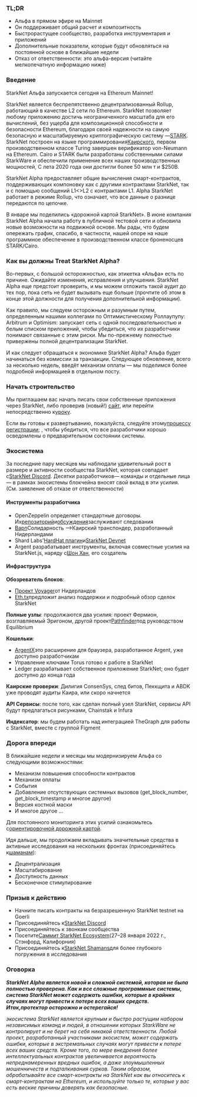 ### TL;DR

* Альфа в прямом эфире на Mainnet
* Он поддерживает общий расчет и композитность
* Быстрорастущее сообщество, разработка инструментария и приложений
* Дополнительные показатели, которые будут обновляться на постоянной основе в ближайшие недели
* Отказ от ответственности: это альфа-версия (читайте мелкопечатную информацию ниже)

### Введение

StarkNet Альфа запускается сегодня на Ethereum Mainnet!

StarkNet является беспрепятственно децентрализованный Rollup, работающий в качестве L2 сети по Ethereum. StarkNet позволяет любому приложению достичь неограниченного масштаба для его вычислений, без ущерба для композиционной способности и безопасности Ethereum, благодаря своей надежности на самую безопасную и масштабируемую криптографическую систему —[STARK](https://starkware.co/stark/). StarkNet построен на языке программирования[Каирского](https://starkware.co/cairo/), первом производственном классе Turing завершен верификатор von-Neumann на Ethereum. Cairo и STARK были разработаны собственными силами StarkWare и обеспечили применение всех наших производственных мощностей, С лета 2020 года они достигли более 50 млн т и $250В.

StarkNet Alpha предоставляет общие вычисления смарт-контрактов, поддерживающих компоновку как с другими контрактами StarkNet, так и с помощью сообщений L1<>L2 с контрактами L1. Alpha StarkNet работает в режиме Rollup, что означает, что все данные о разнице передаются по цепочке.

В январе мы поделились «дорожной картой StarkNet»[](https://medium.com/starkware/on-the-road-to-starknet-a-permissionless-stark-powered-l2-zk-rollup-83be53640880). В июне компания StarkNet Alpha начала работу в публичной тестовой сети и обновила новые возможности на подвижной основе. Мы рады, что будем опережать график, спасибо, в частности, нашей опоре на наше программное обеспечение в производственном классе броненосцев STARK/Cairo.

### Как вы должны Treat StarkNet Alpha?

Во-первых, с большой осторожностью, как этикетка «Альфа» есть по причине. Ожидайте изменения, исправления и улучшения. StarkNet Alpha еще предстоит проверить, и мы можем отложить такой аудит до тех пор, пока сеть не будет вызывать еще больше (прочтите об этом в конце этой должности для получения дополнительной информации).

Как правило, мы следуем осторожным и разумным путем, определенным нашими коллегами по Оптимистическому Роллаупупу: Arbitrum и Optimism: запускает сеть с одной последовательностью и белым списком приложений, чтобы убедиться, что их разработчики понимают связанные с этим риски. Мы по-прежнему полностью привержены полной децентрализации StarkNet.

И как следует обращаться к экономике StarkNet Alpha? Альфа будет начинаться без комиссии за транзакции. Следующее обновление, всего за несколько недель, введёт механизм оплаты — мы поделимся более подробной информацией в отдельном посту.

### Начать строительство

Мы приглашаем вас начать писать свои собственные приложения через StarkNet, либо проверив (новый!) [сайт](http://starknet.io/), или перейти непосредственно к[уроку](https://starknet.io/docs/).

Если вы готовы к развертыванию, пожалуйста, следуйте этому[процессу регистрации](https://forms.reform.app/starkware/SN-Alpha-Contract-Deployment/l894lu); , чтобы убедиться, что все разработчики хорошо осведомлены о предварительном состоянии системы.

### Экосистема

За последние пару месяцев мы наблюдали удивительный рост в размере и активности сообщества StarkNet, которая совпадает с[StarkNet Discord](https://discord.gg/uJ9HZTUk2Y). Десятки разработчиков— команды и отдельные лица — в рамках экосистемы блокчейна вносят свой вклад в эти усилия. (См. заявление об отказе от ответственности)

#### Инструменты разработчика

* OpenZeppelin определяет стандартные договоры. Их[репозиторий](https://github.com/OpenZeppelin/cairo-contracts/tree/main/contracts)и[обсуждения](https://github.com/OpenZeppelin/cairo-contracts/discussions)заслуживают следования
* [Варп](https://github.com/NethermindEth/warp)Солидарность –>Каирский транспондер, разработанный Нидерландами
* Shard Labs'[HardHat плагин](https://github.com/Shard-Labs/starknet-hardhat-plugin)и[StarkNet Devnet](https://github.com/Shard-Labs/starknet-devnet)
* Argent разрабатывает инструменты, включая совместные усилия на StarkNet.js, наряду с[Шон Хан](https://twitter.com/seanjameshan), его создатель

#### Инфраструктура

**Обозреватель блоков**:

* [Проект Voyager](http://voyager.online/)от Нидерландов
* [Eth.tx](https://ethtx.info/)предложит анализ поддержки и подробный обзор сделок StarkNet

**Полные узлы**: продолжаются два усилия: проект Фермион, возглавляемый Эригоном, другой проект[Pathfinder](https://github.com/eqlabs/pathfinder)под руководством Equilibrium

**Кошельки**:

* [ArgentX](https://github.com/argentlabs/argent-x)это расширение для браузера, разработанное Argent, уже доступно разработчикам
* Управление ключами Torus готово к работе в StarkNet
* Ledger разрабатывает собственное приложение StarkNet; оно будет доступно до конца года

**Каирские проверки**: Дилигия ConsenSys, след битов, Пеккщита и ABDK уже проводят аудиты Каира, или скоро начнется

**API Сервисы**: после того, как сделан полный узел StarkNet, сервисы API будут предлагаться рисунками, Chainstak и Infura

**Индексатор**: мы будем работать над интеграцией TheGraph для работы с StarkNet, вместе с группой Figment

### Дорога впереди

В ближайшие недели и месяцы мы модернизируем Альфа со следующими возможностями:

* Механизм повышения способности контрактов
* Механизм оплаты
* События
* Добавление отсутствующих системных вызовов (get_block_number, get_block_timestamp и многое другое)
* Версия костной маски
* И многое другое …

Для постоянного мониторинга этих усилий ознакомьтесь с[ориентировочной дорожной картой](https://www.notion.so/starkware/StarkNet-Alpha-Features-Tentative-Roadmap-f2b8f5f25a2d4d1cb3265fb82a098c51).

Идя дальше, мы продолжаем вкладывать значительные средства в активные исследования на нескольких фронтах (присоединяйтесь к[шаманам](https://community.starknet.io/)):

* Децентрализация
* Масштабирование
* Доступность данных
* Бесконечное стимулирование

### Призыв к действию

* Начните писать контракты на безразрешенную StarkNet testnet на Goerli
* Присоединяйтесь к[StarkNet Discord](https://discord.gg/uJ9HZTUk2Y)
* Присоединяйтесь к звонкам сообщества
* Посетите[Саммит StarkNet Ecosystem](https://www.eventbrite.com/e/starknet-ecosystem-summit-2022-tickets-206671880157)(27–28 января 2022 г., Стэнфорд, Калифорния)
* Присоединяйтесь к[StarkNet Shamans](https://community.starknet.io/)для более глубокого погружения в исследования

### Оговорка

***StarkNet Alpha является новой и сложной системой, которая не была полностью проверена. Как и все сложные программные системы, система StarkNet может содержать ошибки, которые в крайних случаях могут привести к потере всех ваших средств. Итак,***протектор осторожно и остерегайся!******

*экосистема StarkNet является крупным и быстро растущим набором независимых команд и людей, в отношении которых StarkWare не контролирует и не берет на себя никакой ответственности. Любой проект, разработанный участниками экосистем, может содержать ошибки, которые в экстремальных случаях могут привести к потере всех ваших средств. Кроме того, по мере внедрения более интеллектуальных контрактов увеличивается вероятность непреднамеренных вредных ошибок, а даже злоумышленных мошенничеств и подталкивания сурков. Таким образом, обрабатывайте все смарт-контракты на StarkNet как вы относитесь к смарт-контрактам на Ethereum, и используйте только те, которые у вас есть веские причины доверять как безопасные.*